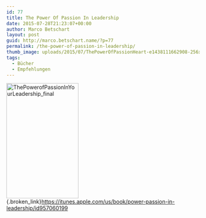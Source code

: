 ```yaml
---
id: 77
title: The Power Of Passion In Leadership
date: 2015-07-28T21:23:07+00:00
author: Marco Betschart
layout: post
guid: http://marco.betschart.name/?p=77
permalink: /the-power-of-passion-in-leadership/
thumb_image: uploads/2015/07/ThePowerOfPassionHeart-e1438111662908-256x256.jpg
tags:
  - Bücher
  - Empfehlungen
---
```

[<img class=" size-medium wp-image-78 alignleft" src="http://blog.marco.betschart.nameuploads/2015/07/ThePowerofPassionInYourLeadership_final-188x300.jpg" alt="ThePowerofPassionInYourLeadership_final" width="188" height="300" srcset="http://dev.marco-betschart.localuploads/2015/07/ThePowerofPassionInYourLeadership_final-188x300.jpg 188w, http://dev.marco-betschart.localuploads/2015/07/ThePowerofPassionInYourLeadership_final-640x1024.jpg 640w, http://dev.marco-betschart.localuploads/2015/07/ThePowerofPassionInYourLeadership_final-120x192.jpg 120w, http://dev.marco-betschart.localuploads/2015/07/ThePowerofPassionInYourLeadership_final.jpg 1563w" sizes="(max-width: 188px) 100vw, 188px" />](http://blog.marco.betschart.nameuploads/2015/07/ThePowerofPassionInYourLeadership_final.jpg){.broken_link}<https://itunes.apple.com/us/book/power-passion-in-leadership/id957060199>
